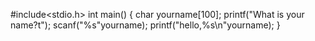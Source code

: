 #include<stdio.h>
int main()
{
    char yourname[100];
    printf("What is your name?t");
    scanf("%s"yourname);
    printf("hello,%s\n"yourname);
}
